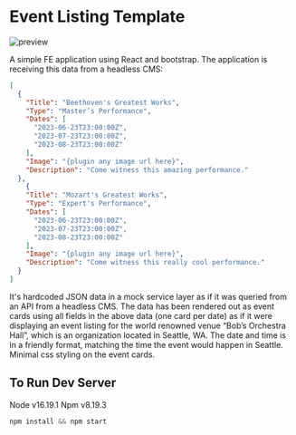 # Event Listing Template
![preview](https://cdn.discordapp.com/attachments/1054651338170056734/1097703519768813689/screencapture-localhost-3000-2023-04-17-18_44_44.jpg "preview")

A simple FE application using React and bootstrap.
The application is receiving this data from a headless CMS:
```json
[
  {
    "Title": "Beethoven's Greatest Works",
    "Type": "Master’s Performance",
    "Dates": [
      "2023-06-23T23:00:00Z",
      "2023-07-23T23:00:00Z",
      "2023-08-23T23:00:00Z"
    ],
    "Image": "{plugin any image url here}",
    "Description": "Come witness this amazing performance."
  },
    {
    "Title": "Mozart's Greatest Works",
    "Type": "Expert's Performance",
    "Dates": [
      "2023-06-23T23:00:00Z",
      "2023-07-23T23:00:00Z",
      "2023-08-23T23:00:00Z"
    ],
    "Image": "{plugin any image url here}",
    "Description": "Come witness this really cool performance."
  }
]

```
It's hardcoded JSON data in a mock service layer as if it was queried from an API from a headless CMS. The data has been rendered out as event cards using all fields in the above data (one card per date) as if it were displaying an event listing for the world renowned venue “Bob’s Orchestra Hall”, which is an organization located in Seattle, WA. The date and time is in a friendly format, matching the time the event would happen in Seattle. Minimal css styling on the event cards.

## To Run Dev Server
Node v16.19.1
Npm v8.19.3
```js
npm install && npm start
```
